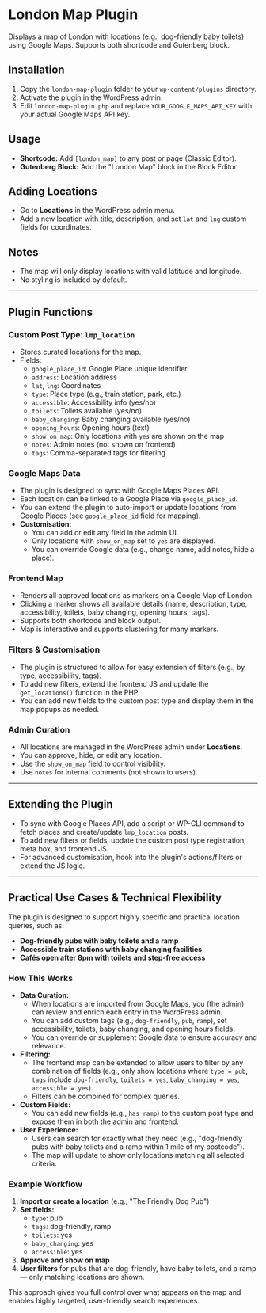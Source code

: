 # London Map Plugin

Displays a map of London with locations (e.g., dog-friendly baby toilets) using Google Maps. Supports both shortcode and Gutenberg block.

## Installation
1. Copy the `london-map-plugin` folder to your `wp-content/plugins` directory.
2. Activate the plugin in the WordPress admin.
3. Edit `london-map-plugin.php` and replace `YOUR_GOOGLE_MAPS_API_KEY` with your actual Google Maps API key.

## Usage
- **Shortcode:** Add `[london_map]` to any post or page (Classic Editor).
- **Gutenberg Block:** Add the "London Map" block in the Block Editor.

## Adding Locations
- Go to **Locations** in the WordPress admin menu.
- Add a new location with title, description, and set `lat` and `lng` custom fields for coordinates.

## Notes
- The map will only display locations with valid latitude and longitude.
- No styling is included by default.

---

## Plugin Functions

### Custom Post Type: `lmp_location`
- Stores curated locations for the map.
- Fields:
  - `google_place_id`: Google Place unique identifier
  - `address`: Location address
  - `lat`, `lng`: Coordinates
  - `type`: Place type (e.g., train station, park, etc.)
  - `accessible`: Accessibility info (yes/no)
  - `toilets`: Toilets available (yes/no)
  - `baby_changing`: Baby changing available (yes/no)
  - `opening_hours`: Opening hours (text)
  - `show_on_map`: Only locations with `yes` are shown on the map
  - `notes`: Admin notes (not shown on frontend)
  - `tags`: Comma-separated tags for filtering

### Google Maps Data
- The plugin is designed to sync with Google Maps Places API.
- Each location can be linked to a Google Place via `google_place_id`.
- You can extend the plugin to auto-import or update locations from Google Places (see `google_place_id` field for mapping).
- **Customisation:**
  - You can add or edit any field in the admin UI.
  - Only locations with `show_on_map` set to `yes` are displayed.
  - You can override Google data (e.g., change name, add notes, hide a place).

### Frontend Map
- Renders all approved locations as markers on a Google Map of London.
- Clicking a marker shows all available details (name, description, type, accessibility, toilets, baby changing, opening hours, tags).
- Supports both shortcode and block output.
- Map is interactive and supports clustering for many markers.

### Filters & Customisation
- The plugin is structured to allow for easy extension of filters (e.g., by type, accessibility, tags).
- To add new filters, extend the frontend JS and update the `get_locations()` function in the PHP.
- You can add new fields to the custom post type and display them in the map popups as needed.

### Admin Curation
- All locations are managed in the WordPress admin under **Locations**.
- You can approve, hide, or edit any location.
- Use the `show_on_map` field to control visibility.
- Use `notes` for internal comments (not shown to users).

---

## Extending the Plugin
- To sync with Google Places API, add a script or WP-CLI command to fetch places and create/update `lmp_location` posts.
- To add new filters or fields, update the custom post type registration, meta box, and frontend JS.
- For advanced customisation, hook into the plugin's actions/filters or extend the JS logic.

---

## Practical Use Cases & Technical Flexibility

The plugin is designed to support highly specific and practical location queries, such as:

- **Dog-friendly pubs with baby toilets and a ramp**
- **Accessible train stations with baby changing facilities**
- **Cafés open after 8pm with toilets and step-free access**

### How This Works
- **Data Curation:**
  - When locations are imported from Google Maps, you (the admin) can review and enrich each entry in the WordPress admin.
  - You can add custom tags (e.g., `dog-friendly`, `pub`, `ramp`), set accessibility, toilets, baby changing, and opening hours fields.
  - You can override or supplement Google data to ensure accuracy and relevance.
- **Filtering:**
  - The frontend map can be extended to allow users to filter by any combination of fields (e.g., only show locations where `type = pub`, `tags` include `dog-friendly`, `toilets = yes`, `baby_changing = yes`, `accessible = yes`).
  - Filters can be combined for complex queries.
- **Custom Fields:**
  - You can add new fields (e.g., `has_ramp`) to the custom post type and expose them in both the admin and frontend.
- **User Experience:**
  - Users can search for exactly what they need (e.g., "dog-friendly pubs with baby toilets and a ramp within 1 mile of my postcode").
  - The map will update to show only locations matching all selected criteria.

### Example Workflow
1. **Import or create a location** (e.g., "The Friendly Dog Pub")
2. **Set fields:**
   - `type`: pub
   - `tags`: dog-friendly, ramp
   - `toilets`: yes
   - `baby_changing`: yes
   - `accessible`: yes
3. **Approve and show on map**
4. **User filters** for pubs that are dog-friendly, have baby toilets, and a ramp — only matching locations are shown.

This approach gives you full control over what appears on the map and enables highly targeted, user-friendly search experiences. 
